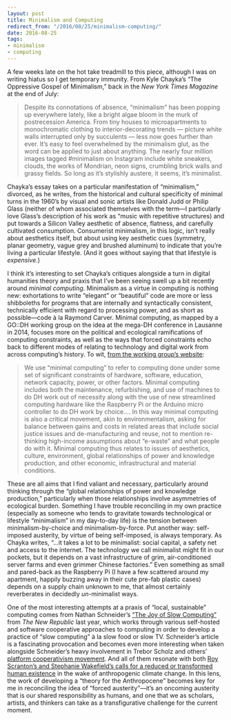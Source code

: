 ```yaml
---
layout: post
title: Minimalism and Computing
redirect_from: "/2016/08/25/minimalism-computing/"
date: 2016-08-25
tags:
- minimalism
- computing
---
```


A few weeks late on the hot take treadmill to this piece, although I was on writing hiatus so I get temporary immunity. From Kyle Chayka’s “The Oppressive Gospel of Minimalism,” back in the *New York Times Magazine* at the end of July:

> Despite its connotations of absence, “minimalism” has been popping up everywhere lately, like a bright algae bloom in the murk of postrecession America. From tiny houses to microapartments to monochromatic clothing to interior-decorating trends — picture white walls interrupted only by succulents — less now goes further than ever. It’s easy to feel overwhelmed by the minimalism glut, as the word can be applied to just about anything. The nearly four million images tagged #minimalism on Instagram include white sneakers, clouds, the works of Mondrian, neon signs, crumbling brick walls and grassy fields. So long as it’s stylishly austere, it seems, it’s minimalist.

Chayka’s essay takes on a particular manifestation of “minimalism,” divorced, as he writes, from the historical and cultural specificity of minimal turns in the 1960’s by visual and sonic artists like Donald Judd or Philip Glass (neither of whom associated themselves with the term—I particularly love Glass’s description of his work as “music with repetitive structures) and put towards a Silicon Valley aesthetic of absence, flatness, and carefully cultivated consumption. Consumerist minimalism, in this logic, isn’t really about aesthetics itself, but about using key aesthetic cues (symmetry, planar geometry, vague grey and brushed aluminum) to indicate that you’re living a particular lifestyle. (And it goes without saying that that lifestyle is *expensive*.)

I think it’s interesting to set Chayka’s critiques alongside a turn in digital humanities theory and praxis that I’ve been seeing swell up a bit recently around *minimal computing*. Minimalism as a virtue in computing is nothing new: exhortations to write “elegant” or “beautiful” code are more or less shibboleths for programs that are internally and syntactically consistent, technically efficient with regard to processing power, and as short as possible—code à la Raymond Carver. Minimal computing, as mapped by a GO::DH working group on the idea at the mega-DH conference in Lausanne in 2014, focuses more on the political and ecological ramifications of computing constraints, as well as the ways that forced constraints echo back to different modes of relating to technology and digital work from across computing’s history. To wit, [from the working group’s website](http://go-dh.github.io/mincomp/about/):

> We use “minimal computing” to refer to computing done under some set of significant constraints of hardware, software, education, network capacity, power, or other factors. Minimal computing includes both the maintenance, refurbishing, and use of machines to do DH work out of necessity along with the use of new streamlined computing hardware like the Raspberry Pi or the Arduino micro controller to do DH work by choice.... In this way minimal computing is also a critical movement, akin to environmentalism, asking for balance between gains and costs in related areas that include social justice issues and de-manufacturing and reuse, not to mention re-thinking high-income assumptions about “e-waste” and what people do with it. Minimal computing thus relates to issues of aesthetics, culture, environment, global relationships of power and knowledge production, and other economic, infrastructural and material conditions.

These are all aims that I find valiant and necessary, particularly around thinking through the “global relationships of power and knowledge production,” particularly when those relationships involve asymmetries of ecological burden. Something I have trouble reconciling in my own practice (especially as someone who tends to gravitate towards technological or lifestyle “minimalism” in my day-to-day life) is the tension between minimalism-by-choice and minimalism-by-force. Put another way: self-imposed austerity, by virtue of being self-imposed, is always temporary. As Chayka writes, “...it takes a lot to be minimalist: social capital, a safety net and access to the internet. The technology we call minimalist might fit in our pockets, but it depends on a vast infrastructure of grim, air-conditioned server farms and even grimmer Chinese factories.” Even something as small and pared-back as the Raspberry Pi (I have a few scattered around my apartment, happily buzzing away in their cute pre-fab plastic cases) depends on a supply chain unknown to me, that almost certainly reverberates in decidedly *un*-minimalist ways.

One of the most interesting attempts at a praxis of “local, sustainable” computing comes from Nathan Schneider’s [“The Joy of Slow Computing”](https://newrepublic.com/article/121832/pleasure-do-it-yourself-slow-computing) from *The New Republic* last year, which works through various self-hosted and software cooperative approaches to computing in order to develop a practice of “slow computing” à la slow food or slow TV. Schneider’s article is a fascinating provocation and becomes even more interesting when taken alongside Schneider’s heavy involvement in Trebor Scholz and others’ [platform cooperativism movement](http://platformcoop.net). And all of them resonate with both [Roy Scranton’s and Stephanie Wakefield’s calls for a reduced or transformed human existence](http://www.publicseminar.org/2015/11/theory-for-the-anthropocene/) in the wake of anthropogenic climate change. In this lens, the work of developing a “theory for the Anthropocene” becomes key for me in reconciling the idea of “forced austerity”—it’s an oncoming austerity that is our shared responsibility as humans, and one that we as scholars, artists, and thinkers can take as a transfigurative challenge for the current moment.  
